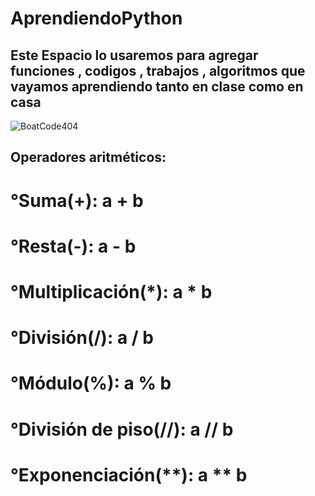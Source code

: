 # AprendiendoPython
 ## Este Espacio lo usaremos para agregar funciones , codigos , trabajos , algoritmos que vayamos aprendiendo tanto en clase como en casa
![BoatCode404](https://github.com/BoatCode404/AprendiendoPython/assets/166348131/a52d78eb-8861-4774-92a6-ca231b6feedc)
<!--
#Comience creando un archivo nuevo o cargando un archivo existente . Recomendamos que cada repositorio incluya README , LICENSE y .gitignore .
-->

## Operadores aritméticos:
# °Suma(+): a + b
# °Resta(-): a - b
# °Multiplicación(*): a * b
# °División(/): a / b
# °Módulo(%): a % b
# °División de piso(//): a // b
# °Exponenciación(**): a ** b
